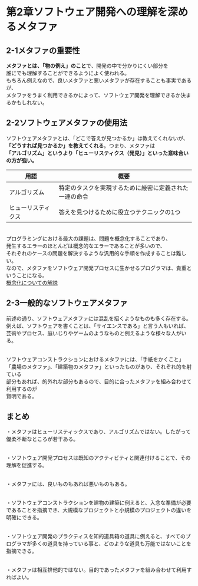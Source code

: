 # 第2章ソフトウェア開発への理解を深めるメタファ

## 2-1メタファの重要性
**メタファとは、「物の例え」のこと**で、開発の中で分かりにくい部分を
<br>誰にでも理解することができるようによく使われる。
<br>もちろん例えなので、良いメタファと悪いメタファが存在することも事実であるが、
<br>メタファをうまく利用できるかによって、ソフトウェア開発を理解できるか決まるかもしれない。

## 2-2ソフトウェアメタファの使用法
ソフトウェアメタファとは、「どこで答えが見つかるか」は教えてくれないが、
<br>**「どうすれば見つかるか」を教えてくれる**。つまり、メタファは
<br>**「アルゴリズム」というより「ヒューリスティクス（発見）」といった意味合いの方が強い。**

|用語|概要|
|------|---|
|アルゴリズム|特定のタスクを実現するために厳密に定義された一連の命令|
|ヒューリスティクス|答えを見つけるために役立つテクニックの1つ|

<br>プログラミングにおける最大の課題は、問題を概念化することであり、
<br>発生するエラーのほとんどは概念的なエラーであることが多いので、
<br>それぞれのケースの問題を解決するような汎用的な手順を作成することは難しい。
<br>なので、メタファをソフトウェア開発プロセスに生かせるプログラマは、貴重ということになる。
<br>[概念化についての解説](https://studyhacker.net/conceptual-skill#:~:text=%E3%81%BE%E3%81%9A%E3%81%AF%E3%80%81%E6%A6%82%E5%BF%B5%E5%8C%96%E3%81%A8%E3%81%84%E3%81%86%E8%A8%80%E8%91%89%E3%81%AE,%E8%80%83%E3%81%88%E3%81%A6%E3%81%BF%E3%81%BE%E3%81%97%E3%82%87%E3%81%86%E3%80%82)

## 2-3一般的なソフトウェアメタファ
前述の通り、ソフトウェアメタファには混乱を招くようなものも多く存在する。
<br>例えば、ソフトウェアを書くことは、「サイエンスである」と言う人もいれば、
<br>芸術やプロセス、庭いじりやゲームのようなものと例えるような様々な人がいる。

<br>ソフトウェアコンストラクションにおけるメタファには、「手紙をかくこと」
<br>「農場のメタファ」、「建築物のメタファ」といったものがあり、それぞれ的を射ている
<br>部分もあれば、的外れな部分もあるので、目的に合ったメタファを組み合わせて利用するのが
<br>賢明である。

## まとめ
・メタファはヒューリスティックスであり、アルゴリズムではない。したがって優柔不断なところが若干ある。

<br>・ソフトウェア開発プロセスは既知のアクティビティと関連付けることで、その理解を促進する。

<br>・メタファには、良いものもあれば悪いものもある。

<br>・ソフトウェアコンストラクションを建物の建築に例えると、入念な準備が必要であることを指摘でき、大規模なプロジェクトと小規模のプロジェクトの違いを明確にできる。

<br>・ソフトウェア開発のプラクティスを知的道具箱の道具に例えると、すべてのプログラマが多くの道具を持っている事と、どのような道具も万能ではないことを指摘できる。

<br>・メタファは相互排他的ではない。目的であったメタファを組み合わせて利用すればよい。
